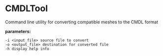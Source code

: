 # CMDLTool
Command line utility for converting compatible meshes to the CMDL format

**parameters:**
```
-i <input_file> source file to convert
-o <output_file> destination for converted file
-h display help info
```